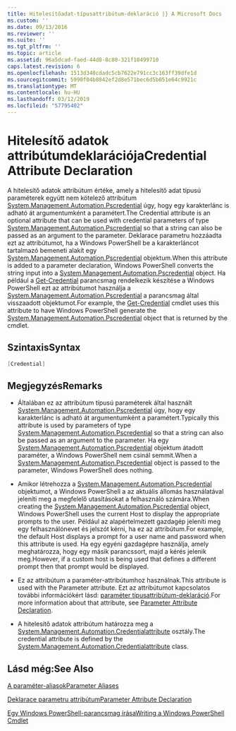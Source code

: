 ```yaml
---
title: Hitelesítőadat-típusattribútum-deklaráció |} A Microsoft Docs
ms.custom: ''
ms.date: 09/13/2016
ms.reviewer: ''
ms.suite: ''
ms.tgt_pltfrm: ''
ms.topic: article
ms.assetid: 96a5dcad-faed-44d8-8c80-321f10499710
caps.latest.revision: 6
ms.openlocfilehash: 1513d340cdadc5cb7622e791cc3c163ff39dfe1d
ms.sourcegitcommit: 5990f04b8042ef2d8e571bec6d5b051e64c9921c
ms.translationtype: MT
ms.contentlocale: hu-HU
ms.lasthandoff: 03/12/2019
ms.locfileid: "57795402"
---
```

# <a name="credential-attribute-declaration"></a><span data-ttu-id="2a612-102">Hitelesítő adatok attribútumdeklarációja</span><span class="sxs-lookup"><span data-stu-id="2a612-102">Credential Attribute Declaration</span></span>

<span data-ttu-id="2a612-103">A hitelesítő adatok attribútum értéke, amely a hitelesítő adat típusú paraméterek együtt nem kötelező attribútum [System.Management.Automation.Pscredential](/dotnet/api/System.Management.Automation.PSCredential) úgy, hogy egy karakterlánc is adható át argumentumként a paramétert.</span><span class="sxs-lookup"><span data-stu-id="2a612-103">The Credential attribute is an optional attribute that can be used with credential parameters of type [System.Management.Automation.Pscredential](/dotnet/api/System.Management.Automation.PSCredential) so that a string can also be passed as an argument to the parameter.</span></span> <span data-ttu-id="2a612-104">Deklarace parametru hozzáadta ezt az attribútumot, ha a Windows PowerShell be a karakterláncot tartalmazó bemeneti alakít egy [System.Management.Automation.Pscredential](/dotnet/api/System.Management.Automation.PSCredential) objektum.</span><span class="sxs-lookup"><span data-stu-id="2a612-104">When this attribute is added to a parameter declaration, Windows PowerShell converts the string input into a [System.Management.Automation.Pscredential](/dotnet/api/System.Management.Automation.PSCredential) object.</span></span> <span data-ttu-id="2a612-105">Ha például a [Get-Credential](/powershell/module/Microsoft.PowerShell.Security/Get-Credential) parancsmag rendelkezik készítése a Windows PowerShell ezt az attribútumot használja a [System.Management.Automation.Pscredential](/dotnet/api/System.Management.Automation.PSCredential) a parancsmag által visszaadott objektumot.</span><span class="sxs-lookup"><span data-stu-id="2a612-105">For example, the [Get-Credential](/powershell/module/Microsoft.PowerShell.Security/Get-Credential) cmdlet uses this attribute to have Windows PowerShell generate the [System.Management.Automation.Pscredential](/dotnet/api/System.Management.Automation.PSCredential) object that is returned by the cmdlet.</span></span>

## <a name="syntax"></a><span data-ttu-id="2a612-106">Szintaxis</span><span class="sxs-lookup"><span data-stu-id="2a612-106">Syntax</span></span>

```csharp
[Credential]
```

## <a name="remarks"></a><span data-ttu-id="2a612-107">Megjegyzés</span><span class="sxs-lookup"><span data-stu-id="2a612-107">Remarks</span></span>

- <span data-ttu-id="2a612-108">Általában ez az attribútum típusú paraméterek által használt [System.Management.Automation.Pscredential](/dotnet/api/System.Management.Automation.PSCredential) úgy, hogy egy karakterlánc is adható át argumentumként a paramétert.</span><span class="sxs-lookup"><span data-stu-id="2a612-108">Typically this attribute is used by parameters of type [System.Management.Automation.Pscredential](/dotnet/api/System.Management.Automation.PSCredential) so that a string can also be passed as an argument to the parameter.</span></span> <span data-ttu-id="2a612-109">Ha egy [System.Management.Automation.Pscredential](/dotnet/api/System.Management.Automation.PSCredential) objektum átadott paraméter, a Windows PowerShell nem csinál semmit.</span><span class="sxs-lookup"><span data-stu-id="2a612-109">When a [System.Management.Automation.Pscredential](/dotnet/api/System.Management.Automation.PSCredential) object is passed to the parameter, Windows PowerShell does nothing.</span></span>

- <span data-ttu-id="2a612-110">Amikor létrehozza a [System.Management.Automation.Pscredential](/dotnet/api/System.Management.Automation.PSCredential) objektumot, a Windows PowerShell a az aktuális állomás használatával jeleníti meg a megfelelő utasításokat a felhasználó számára.</span><span class="sxs-lookup"><span data-stu-id="2a612-110">When creating the [System.Management.Automation.Pscredential](/dotnet/api/System.Management.Automation.PSCredential) object, Windows PowerShell uses the current Host to display the appropriate prompts to the user.</span></span> <span data-ttu-id="2a612-111">Például az alapértelmezett gazdagép jeleníti meg egy felhasználónevet és jelszót kérni, ha ez az attribútum.</span><span class="sxs-lookup"><span data-stu-id="2a612-111">For example, the default Host displays a prompt for a user name and password when this attribute is used.</span></span> <span data-ttu-id="2a612-112">Ha egy egyéni gazdagépre használja, amely meghatározza, hogy egy másik parancssort, majd a kérés jelenik meg.</span><span class="sxs-lookup"><span data-stu-id="2a612-112">However, if a custom host is being used that defines a different prompt then that prompt would be displayed.</span></span>

- <span data-ttu-id="2a612-113">Ez az attribútum a paraméter-attribútumhoz használnak.</span><span class="sxs-lookup"><span data-stu-id="2a612-113">This attribute is used with the Parameter attribute.</span></span> <span data-ttu-id="2a612-114">Ezt az attribútumot kapcsolatos további információkért lásd: [paraméter típusattribútum-deklaráció](./parameter-attribute-declaration.md).</span><span class="sxs-lookup"><span data-stu-id="2a612-114">For more information about that attribute, see [Parameter Attribute Declaration](./parameter-attribute-declaration.md).</span></span>

- <span data-ttu-id="2a612-115">A hitelesítő adatok attribútum határozza meg a [System.Management.Automation.Credentialattribute](/dotnet/api/System.Management.Automation.CredentialAttribute) osztály.</span><span class="sxs-lookup"><span data-stu-id="2a612-115">The credential attribute is defined by the [System.Management.Automation.Credentialattribute](/dotnet/api/System.Management.Automation.CredentialAttribute) class.</span></span>

## <a name="see-also"></a><span data-ttu-id="2a612-116">Lásd még:</span><span class="sxs-lookup"><span data-stu-id="2a612-116">See Also</span></span>

[<span data-ttu-id="2a612-117">A paraméter-aliasok</span><span class="sxs-lookup"><span data-stu-id="2a612-117">Parameter Aliases</span></span>](./parameter-aliases.md)

[<span data-ttu-id="2a612-118">Deklarace parametru attribútum</span><span class="sxs-lookup"><span data-stu-id="2a612-118">Parameter Attribute Declaration</span></span>](./parameter-attribute-declaration.md)

[<span data-ttu-id="2a612-119">Egy Windows PowerShell-parancsmag írása</span><span class="sxs-lookup"><span data-stu-id="2a612-119">Writing a Windows PowerShell Cmdlet</span></span>](./writing-a-windows-powershell-cmdlet.md)
